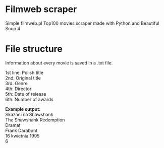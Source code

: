 # Filmweb scraper
Simple filmweb.pl Top100 movies scraper made with Python and Beautiful Soup 4

# File structure
Information about every movie is saved in a .txt file.

1st line: Polish title  
2nd: Original title  
3rd: Genre  
4th: Director  
5th: Date of release  
6th: Number of awards  

**Example output:**  
Skazani na Shawshank  
The Shawshank Redemption  
Dramat  
Frank Darabont  
 16 kwietnia 1995  
6
